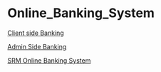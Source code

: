 # Online_Banking_System

<a href="http://localhost/banking/">Client side Banking</a>

<a href="http://localhost/banking/admin/">Admin Side Banking</a>

<a href="https://gsaiganesh283.github.io/Online_Banking_System/">SRM Online Banking System</a>
